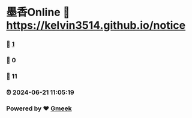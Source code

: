 # 墨香Online :link: https://kelvin3514.github.io/notice 
### :page_facing_up: [1](https://kelvin3514.github.io/notice/tag.html) 
### :speech_balloon: 0 
### :hibiscus: 11 
### :alarm_clock: 2024-06-21 11:05:19 
### Powered by :heart: [Gmeek](https://github.com/Meekdai/Gmeek)
